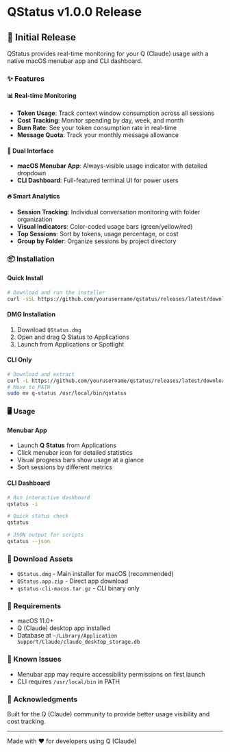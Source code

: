 # QStatus v1.0.0 Release

## 🎉 Initial Release

QStatus provides real-time monitoring for your Q (Claude) usage with a native macOS menubar app and CLI dashboard.

### ✨ Features

#### 📊 Real-time Monitoring
- **Token Usage**: Track context window consumption across all sessions
- **Cost Tracking**: Monitor spending by day, week, and month
- **Burn Rate**: See your token consumption rate in real-time
- **Message Quota**: Track your monthly message allowance

#### 🎯 Dual Interface
- **macOS Menubar App**: Always-visible usage indicator with detailed dropdown
- **CLI Dashboard**: Full-featured terminal UI for power users

#### 🔥 Smart Analytics
- **Session Tracking**: Individual conversation monitoring with folder organization
- **Visual Indicators**: Color-coded usage bars (green/yellow/red)
- **Top Sessions**: Sort by tokens, usage percentage, or cost
- **Group by Folder**: Organize sessions by project directory

### 📦 Installation

#### Quick Install
```bash
# Download and run the installer
curl -sSL https://github.com/yourusername/qstatus/releases/latest/download/install.sh | bash
```

#### DMG Installation
1. Download `QStatus.dmg`
2. Open and drag Q Status to Applications
3. Launch from Applications or Spotlight

#### CLI Only
```bash
# Download and extract
curl -L https://github.com/yourusername/qstatus/releases/latest/download/qstatus-cli-macos.tar.gz | tar xz
# Move to PATH
sudo mv q-status /usr/local/bin/qstatus
```

### 🖥️ Usage

#### Menubar App
- Launch **Q Status** from Applications
- Click menubar icon for detailed statistics
- Visual progress bars show usage at a glance
- Sort sessions by different metrics

#### CLI Dashboard
```bash
# Run interactive dashboard
qstatus -i

# Quick status check
qstatus

# JSON output for scripts
qstatus --json
```

### 📝 Download Assets

- `QStatus.dmg` - Main installer for macOS (recommended)
- `QStatus.app.zip` - Direct app download
- `qstatus-cli-macos.tar.gz` - CLI binary only

### 🔧 Requirements

- macOS 11.0+
- Q (Claude) desktop app installed
- Database at `~/Library/Application Support/Claude/claude_desktop_storage.db`

### 🐛 Known Issues

- Menubar app may require accessibility permissions on first launch
- CLI requires `/usr/local/bin` in PATH

### 🙏 Acknowledgments

Built for the Q (Claude) community to provide better usage visibility and cost tracking.

---

Made with ❤️ for developers using Q (Claude)
